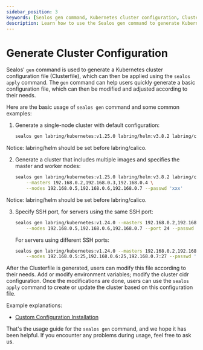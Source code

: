```yaml
---
sidebar_position: 3
keywords: [Sealos gen command, Kubernetes cluster configuration, Clusterfile generation, sealos apply, cluster setup, multi-node cluster, SSH configuration, custom cluster settings]
description: Learn how to use the Sealos gen command to generate Kubernetes cluster configurations. Create single-node or multi-node clusters with custom settings and apply them easily.
---
```


# Generate Cluster Configuration

Sealos' `gen` command is used to generate a Kubernetes cluster configuration file (Clusterfile), which can then be
applied using the `sealos apply` command. The `gen` command can help users quickly generate a basic configuration file,
which can then be modified and adjusted according to their needs.

Here are the basic usage of `sealos gen` command and some common examples:

1. Generate a single-node cluster with default configuration:

   ```bash
   sealos gen labring/kubernetes:v1.25.0 labring/helm:v3.8.2 labring/calico:v3.24.1
   ```

Notice: labring/helm should be set before labring/calico.

2. Generate a cluster that includes multiple images and specifies the master and worker nodes:

   ```bash
   sealos gen labring/kubernetes:v1.25.0 labring/helm:v3.8.2 labring/calico:v3.24.1 \
       --masters 192.168.0.2,192.168.0.3,192.168.0.4 \
       --nodes 192.168.0.5,192.168.0.6,192.168.0.7 --passwd 'xxx'
   ```

Notice: labring/helm should be set before labring/calico.

3. Specify SSH port, for servers using the same SSH port:

   ```bash
   sealos gen labring/kubernetes:v1.24.0 --masters 192.168.0.2,192.168.0.3,192.168.0.4 \
       --nodes 192.168.0.5,192.168.0.6,192.168.0.7 --port 24 --passwd 'xxx'
   ```

   For servers using different SSH ports:

   ```bash
   sealos gen labring/kubernetes:v1.24.0 --masters 192.168.0.2,192.168.0.3:23,192.168.0.4:24 \
       --nodes 192.168.0.5:25,192.168.0.6:25,192.168.0.7:27 --passwd 'xxx'
   ```

After the Clusterfile is generated, users can modify this file according to their needs. Add or modify environment
variables; modify the cluster cidr configuration. Once the modifications are done, users can use the `sealos apply`
command to create or update the cluster based on this configuration file.

Example explanations:

- [Custom Configuration Installation](/developer-guide/lifecycle-management/operations/run-cluster/gen-apply-cluster.md)

That's the usage guide for the `sealos gen` command, and we hope it has been helpful. If you encounter any problems
during usage, feel free to ask us.
